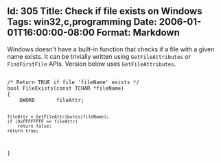Id: 305
Title: Check if file exists on Windows
Tags: win32,c,programming
Date: 2006-01-01T16:00:00-08:00
Format: Markdown
--------------
Windows doesn't have a built-in function that checks if a file with a given name
exists. It can be trivially written using `GetFileAttributes` or `FindFirstFile`
APIs. Version below uses `GetFileAttributes`.

<code c>
/* Return TRUE if file 'fileName' exists */
bool FileExists(const TCHAR *fileName)
{
    DWORD       fileAttr;

    fileAttr = GetFileAttributes(fileName);
    if (0xFFFFFFFF == fileAttr)
        return false;
    return true;
}
</code>
